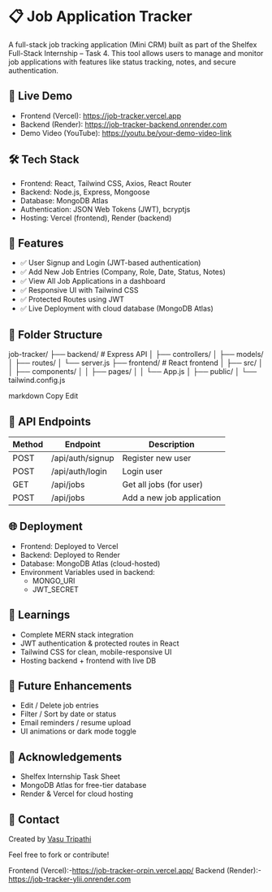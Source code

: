 # 📋 Job Application Tracker

A full-stack job tracking application (Mini CRM) built as part of the Shelfex Full-Stack Internship – Task 4. This tool allows users to manage and monitor job applications with features like status tracking, notes, and secure authentication.

## 🚀 Live Demo

- Frontend (Vercel): https://job-tracker.vercel.app  
- Backend (Render): https://job-tracker-backend.onrender.com  
- Demo Video (YouTube): https://youtu.be/your-demo-video-link  

## 🛠️ Tech Stack

- Frontend: React, Tailwind CSS, Axios, React Router
- Backend: Node.js, Express, Mongoose
- Database: MongoDB Atlas
- Authentication: JSON Web Tokens (JWT), bcryptjs
- Hosting: Vercel (frontend), Render (backend)

## 🔐 Features

- ✅ User Signup and Login (JWT-based authentication)
- ✅ Add New Job Entries (Company, Role, Date, Status, Notes)
- ✅ View All Job Applications in a dashboard
- ✅ Responsive UI with Tailwind CSS
- ✅ Protected Routes using JWT
- ✅ Live Deployment with cloud database (MongoDB Atlas)

## 📂 Folder Structure

job-tracker/
├── backend/ # Express API
│ ├── controllers/
│ ├── models/
│ ├── routes/
│ └── server.js
├── frontend/ # React frontend
│ ├── src/
│ │ ├── components/
│ │ ├── pages/
│ │ └── App.js
│ ├── public/
│ └── tailwind.config.js

markdown
Copy
Edit

## 🧪 API Endpoints

| Method | Endpoint             | Description                     |
|--------|----------------------|---------------------------------|
| POST   | /api/auth/signup     | Register new user               |
| POST   | /api/auth/login      | Login user                      |
| GET    | /api/jobs            | Get all jobs (for user)         |
| POST   | /api/jobs            | Add a new job application       |

## 🌐 Deployment

- Frontend: Deployed to Vercel
- Backend: Deployed to Render
- Database: MongoDB Atlas (cloud-hosted)
- Environment Variables used in backend:
  - MONGO_URI
  - JWT_SECRET


## 🧠 Learnings

- Complete MERN stack integration
- JWT authentication & protected routes in React
- Tailwind CSS for clean, mobile-responsive UI
- Hosting backend + frontend with live DB

## 🚧 Future Enhancements

- Edit / Delete job entries
- Filter / Sort by date or status
- Email reminders / resume upload
- UI animations or dark mode toggle

## 🙏 Acknowledgements

- Shelfex Internship Task Sheet
- MongoDB Atlas for free-tier database
- Render & Vercel for cloud hosting

## 📧 Contact

Created by [Vasu Tripathi](tripathivasu7@gmail.com)

Feel free to fork or contribute!

Frontend (Vercel):-https://job-tracker-orpin.vercel.app/
Backend (Render):-https://job-tracker-ylii.onrender.com
